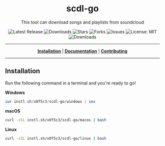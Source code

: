 <h1 align="center">scdl-go</h1>
<p align="center">This tool can download songs and playlists from soundcloud</p>

<p align="center">

<a style="text-decoration: none" href="https://github.com/x0f5c3/scdl-go/releases">
<img src="https://img.shields.io/github/v/release/x0f5c3/scdl-go?style=flat-square" alt="Latest Release">
</a>

<a style="text-decoration: none" href="https://github.com/x0f5c3/scdl-go/releases">
<img src="https://img.shields.io/github/downloads/x0f5c3/scdl-go/total.svg?style=flat-square" alt="Downloads">
</a>

<a style="text-decoration: none" href="https://github.com/x0f5c3/scdl-go/stargazers">
<img src="https://img.shields.io/github/stars/x0f5c3/scdl-go.svg?style=flat-square" alt="Stars">
</a>

<a style="text-decoration: none" href="https://github.com/x0f5c3/scdl-go/fork">
<img src="https://img.shields.io/github/forks/x0f5c3/scdl-go.svg?style=flat-square" alt="Forks">
</a>

<a style="text-decoration: none" href="https://github.com/x0f5c3/scdl-go/issues">
<img src="https://img.shields.io/github/issues/x0f5c3/scdl-go.svg?style=flat-square" alt="Issues">
</a>

<a style="text-decoration: none" href="https://opensource.org/licenses/MIT">
<img src="https://img.shields.io/badge/License-MIT-yellow.svg?style=flat-square" alt="License: MIT">
</a>

<br/>

<a style="text-decoration: none" href="https://github.com/x0f5c3/scdl-go/releases">
<img src="https://img.shields.io/badge/platform-windows%20%7C%20macos%20%7C%20linux-informational?style=for-the-badge" alt="Downloads">
</a>

<br/>

</p>

----

<p align="center">
<strong><a href="https://x0f5c3.github.io/scdl-go/#/installation">Installation</a></strong>
|
<strong><a href="https://x0f5c3.github.io/scdl-go/#/docs">Documentation</a></strong>
|
<strong><a href="https://x0f5c3.github.io/scdl-go/#/CONTRIBUTING">Contributing</a></strong>
</p>

----



## Installation

Run the following command in a terminal and you're ready to go!

**Windows**
```powershell
iwr instl.sh/x0f5c3/scdl-go/windows | iex
```

**macOS**
```bash
curl -sSL instl.sh/x0f5c3/scdl-go/macos | bash
```

**Linux**
```bash
curl -sSL instl.sh/x0f5c3/scdl-go/linux | bash
```

